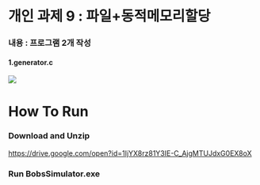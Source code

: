 # 개인 과제 9 : 파일+동적메모리할당
### 내용 : 프로그램 2개 작성
#### 1.generator.c

<img src = '2020-2_UnixSystemProgramming/1.png' >

<br>

# How To Run

### Download and Unzip
https://drive.google.com/open?id=1IjYX8rz81Y3IE-C_AjgMTUJdxG0EX8oX
### Run BobsSimulator.exe
<br>

